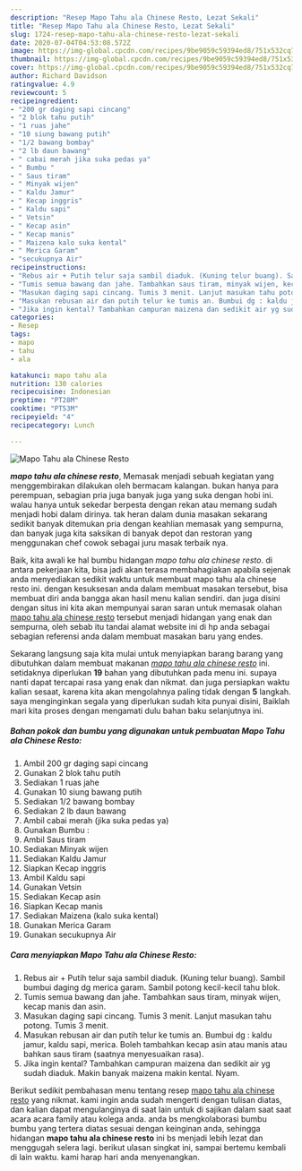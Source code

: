 ```yaml
---
description: "Resep Mapo Tahu ala Chinese Resto, Lezat Sekali"
title: "Resep Mapo Tahu ala Chinese Resto, Lezat Sekali"
slug: 1724-resep-mapo-tahu-ala-chinese-resto-lezat-sekali
date: 2020-07-04T04:53:08.572Z
image: https://img-global.cpcdn.com/recipes/9be9059c59394ed8/751x532cq70/mapo-tahu-ala-chinese-resto-foto-resep-utama.jpg
thumbnail: https://img-global.cpcdn.com/recipes/9be9059c59394ed8/751x532cq70/mapo-tahu-ala-chinese-resto-foto-resep-utama.jpg
cover: https://img-global.cpcdn.com/recipes/9be9059c59394ed8/751x532cq70/mapo-tahu-ala-chinese-resto-foto-resep-utama.jpg
author: Richard Davidson
ratingvalue: 4.9
reviewcount: 5
recipeingredient:
- "200 gr daging sapi cincang"
- "2 blok tahu putih"
- "1 ruas jahe"
- "10 siung bawang putih"
- "1/2 bawang bombay"
- "2 lb daun bawang"
- " cabai merah jika suka pedas ya"
- " Bumbu "
- " Saus tiram"
- " Minyak wijen"
- " Kaldu Jamur"
- " Kecap inggris"
- " Kaldu sapi"
- " Vetsin"
- " Kecap asin"
- " Kecap manis"
- " Maizena kalo suka kental"
- " Merica Garam"
- "secukupnya Air"
recipeinstructions:
- "Rebus air + Putih telur saja sambil diaduk. (Kuning telur buang). Sambil bumbui daging dg merica garam. Sambil potong kecil-kecil tahu blok."
- "Tumis semua bawang dan jahe. Tambahkan saus tiram, minyak wijen, kecap manis dan asin."
- "Masukan daging sapi cincang. Tumis 3 menit. Lanjut masukan tahu potong. Tumis 3 menit."
- "Masukan rebusan air dan putih telur ke tumis an. Bumbui dg : kaldu jamur, kaldu sapi, merica. Boleh tambahkan kecap asin atau manis atau bahkan saus tiram (saatnya menyesuaikan rasa)."
- "Jika ingin kental? Tambahkan campuran maizena dan sedikit air yg sudah diaduk. Makin banyak maizena makin kental. Nyam."
categories:
- Resep
tags:
- mapo
- tahu
- ala

katakunci: mapo tahu ala 
nutrition: 130 calories
recipecuisine: Indonesian
preptime: "PT28M"
cooktime: "PT53M"
recipeyield: "4"
recipecategory: Lunch

---
```



![Mapo Tahu ala Chinese Resto](https://img-global.cpcdn.com/recipes/9be9059c59394ed8/751x532cq70/mapo-tahu-ala-chinese-resto-foto-resep-utama.jpg)

<b><i>mapo tahu ala chinese resto</i></b>, Memasak menjadi sebuah kegiatan yang menggembirakan dilakukan oleh bermacam kalangan. bukan hanya para perempuan, sebagian pria juga banyak juga yang suka dengan hobi ini. walau hanya untuk sekedar berpesta dengan rekan atau memang sudah menjadi hobi dalam dirinya. tak heran dalam dunia masakan sekarang sedikit banyak ditemukan pria dengan keahlian memasak yang sempurna, dan banyak juga kita saksikan di banyak depot dan restoran yang menggunakan chef cowok sebagai juru masak terbaik nya.



Baik, kita awali ke hal bumbu hidangan <i>mapo tahu ala chinese resto</i>. di antara pekerjaan kita, bisa jadi akan terasa membahagiakan apabila sejenak anda menyediakan sedikit waktu untuk membuat mapo tahu ala chinese resto ini. dengan kesuksesan anda dalam membuat masakan tersebut, bisa membuat diri anda bangga akan hasil menu kalian sendiri. dan juga disini dengan situs ini kita akan mempunyai saran saran untuk memasak olahan <u>mapo tahu ala chinese resto</u> tersebut menjadi hidangan yang enak dan sempurna, oleh sebab itu tandai alamat website ini di hp anda sebagai sebagian referensi anda dalam membuat masakan baru yang endes.


Sekarang langsung saja kita mulai untuk menyiapkan barang barang yang dibutuhkan dalam membuat makanan <u><i>mapo tahu ala chinese resto</i></u> ini. setidaknya diperlukan <b>19</b> bahan yang dibutuhkan pada menu ini. supaya nanti dapat tercapai rasa yang enak dan nikmat. dan juga persiapkan waktu kalian sesaat, karena kita akan mengolahnya paling tidak dengan <b>5</b> langkah. saya menginginkan segala yang diperlukan sudah kita punyai disini, Baiklah mari kita proses dengan mengamati dulu bahan baku selanjutnya ini.

<!--inarticleads1-->

##### Bahan pokok dan bumbu yang digunakan untuk pembuatan Mapo Tahu ala Chinese Resto:

1. Ambil 200 gr daging sapi cincang
1. Gunakan 2 blok tahu putih
1. Sediakan 1 ruas jahe
1. Gunakan 10 siung bawang putih
1. Sediakan 1/2 bawang bombay
1. Sediakan 2 lb daun bawang
1. Ambil  cabai merah (jika suka pedas ya)
1. Gunakan  Bumbu :
1. Ambil  Saus tiram
1. Sediakan  Minyak wijen
1. Sediakan  Kaldu Jamur
1. Siapkan  Kecap inggris
1. Ambil  Kaldu sapi
1. Gunakan  Vetsin
1. Sediakan  Kecap asin
1. Siapkan  Kecap manis
1. Sediakan  Maizena (kalo suka kental)
1. Gunakan  Merica Garam
1. Gunakan secukupnya Air




<!--inarticleads2-->

##### Cara menyiapkan Mapo Tahu ala Chinese Resto:

1. Rebus air + Putih telur saja sambil diaduk. (Kuning telur buang). Sambil bumbui daging dg merica garam. Sambil potong kecil-kecil tahu blok.
1. Tumis semua bawang dan jahe. Tambahkan saus tiram, minyak wijen, kecap manis dan asin.
1. Masukan daging sapi cincang. Tumis 3 menit. Lanjut masukan tahu potong. Tumis 3 menit.
1. Masukan rebusan air dan putih telur ke tumis an. Bumbui dg : kaldu jamur, kaldu sapi, merica. Boleh tambahkan kecap asin atau manis atau bahkan saus tiram (saatnya menyesuaikan rasa).
1. Jika ingin kental? Tambahkan campuran maizena dan sedikit air yg sudah diaduk. Makin banyak maizena makin kental. Nyam.




Berikut sedikit pembahasan menu tentang resep <u>mapo tahu ala chinese resto</u> yang nikmat. kami ingin anda sudah mengerti dengan tulisan diatas, dan kalian dapat mengulanginya di saat lain untuk di sajikan dalam saat saat acara acara family atau kolega anda. anda bs mengkolaborasi bumbu bumbu yang tertera diatas sesuai dengan keinginan anda, sehingga hidangan <b>mapo tahu ala chinese resto</b> ini bs menjadi lebih lezat dan menggugah selera lagi. berikut ulasan singkat ini, sampai bertemu kembali di lain waktu. kami harap hari anda menyenangkan.
